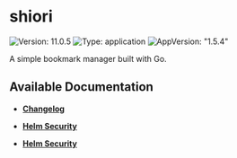 # shiori

![Version: 11.0.5](https://img.shields.io/badge/Version-11.0.5-informational?style=flat-square) ![Type: application](https://img.shields.io/badge/Type-application-informational?style=flat-square) ![AppVersion: "1.5.4"](https://img.shields.io/badge/AppVersion-"1.5.4"-informational?style=flat-square)

A simple bookmark manager built with Go.

## Available Documentation

- [**Changelog**](CHANGELOG)

- [**Helm Security**](container-security)

- [**Helm Security**](helm-security)

